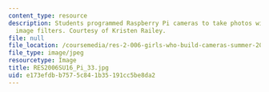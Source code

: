 ```yaml
---
content_type: resource
description: Students programmed Raspberry Pi cameras to take photos with different
  image filters. Courtesy of Kristen Railey.
file: null
file_location: /coursemedia/res-2-006-girls-who-build-cameras-summer-2016/e173efdbb7575c841b35191cc5be8da2_RES2006SU16_Pi_33.jpg
file_type: image/jpeg
resourcetype: Image
title: RES2006SU16_Pi_33.jpg
uid: e173efdb-b757-5c84-1b35-191cc5be8da2
---
```

